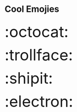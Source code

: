 # Cool Emojies
<div style="font-size: 50px; line-height: 1.5;">
:octocat: </br>
:trollface: </br>
:shipit: </br>
:electron:
</div>
